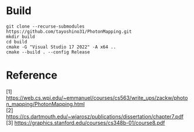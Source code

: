 
# Build
```
git clone --recurse-submodules https://github.com/tayoshino31/PhotonMapping.git
mkdir build
cd build
cmake -G "Visual Studio 17 2022" -A x64 ..
cmake --build . --config Release     
```

# Reference 
[1] https://web.cs.wpi.edu/~emmanuel/courses/cs563/write_ups/zackw/photon_mapping/PhotonMapping.html  
[2] https://cs.dartmouth.edu/~wjarosz/publications/dissertation/chapter7.pdf   
[3] https://graphics.stanford.edu/courses/cs348b-01/course8.pdf   